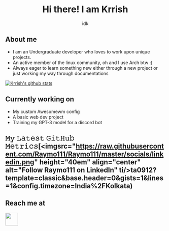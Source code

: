 <div align="center">
  
# Hi there! I am Krrish
idk

</div>

## About me

- I am an Undergraduate developer who loves to work upon unique projects.
- An active member of the linux community, oh and I use Arch btw :)
- Always eager to learn something new either through a new project or just working my way through documentations


[![Krrish's github stats](https://github-readme-stats.vercel.app/api?username=ota0912&count_private=true&show_icons=true&theme=radical&hide_rank=false)](https://github.com/anuraghazra/github-readme-stats)

## Currently working on 

- My custom Awesomewm config
- A basic web dev project
- Training my GPT-3 model for a discord bot 

## 𝙼𝚢 𝙻𝚊𝚝𝚎𝚜𝚝 𝙶𝚒𝚝𝙷𝚞𝚋 𝙼𝚎𝚝𝚛𝚒𝚌𝚜[<imgsrc="https://raw.githubusercontent.com/Raymo111/Raymo111/master/socials/linkedin.png" height="40em" align="center" alt="Follow Raymo111 on LinkedIn" ti/>ta0912?template=classic&base.header=0&gists=1&lines=1&config.timezone=India%2FKolkata)

## Reach me at

<img src="https://raw.githubusercontent.com/Raymo111/Raymo111/master/socials/linkedin.png" height="40em" align="center"/>
